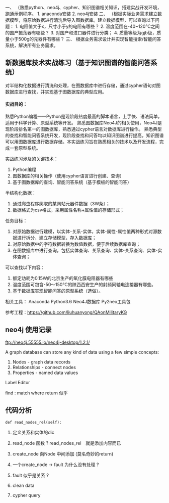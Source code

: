 一、 （熟悉python、neo4j、cypher、知识图谱相关知识，搭建实战开发环境，跑通示例程序。
	1. anaconda安装
	2. neo4j安装
二、 （根据实际业务需求建立数据模型，将原始数据进行清洗后导入图数据库。建立数据模型，可以查询以下问题：
	1. 电阻值大于x，尺寸小于y的电阻有哪些？
	2. 温度范围在-40~120℃之间的国产振荡器有哪些？
	3. 对国产和进口器件进行分类；
	4. 质量等级为gjb级，质量小于500g的元器件有哪些？
三、 根据业务需求设计并实现智能搜索/智能问答系统，解决所有业务需求。

## 新数据库技术实战练习（基于知识图谱的智能问答系统） 

对半结构化数据进行清洗和处理，在图数据库中进行存储，通过cypher语句对图数据库进行查找，并实现基于图数据库的典型应用。 

#### 实战目的： 
熟悉Python编程——Python是现阶段热度最高的脚本语言，上手快、语法简单，适用于科学计算、原型系统等开发。 
熟悉图数据库Neo4J的相关使用，Neo4J是现阶段排名第一的图数据库，熟悉通过cypher语言对数据库进行操作。 
熟悉典型的查找和智能问答系统开发，现阶段查找和问答均以知识图谱进行提高，知识图谱可以用图数据库进行数据存储。本实战练习旨在熟悉相关的技术以及开发流程，完成一套原型系统。 

实战练习涉及的关键技术： 
1. Python编程 
2. 图数据库的相关操作（使用cypher语言进行创建、查询） 
3. 基于图数据库的查询、智能问答系统（基于模板的智能问答） 

半结构化数据： 
1. 通过爬虫程序爬取的某网站元器件数据（3W条）； 
2. 数据格式为csv格式，采用属性名称+属性值的存储形式； 

任务目标： 

1. 对原始数据进行建模，以实体-关系-实体，实体-属性-属性值两种形式对源数据进行拆分，建立存储模型，存入数据库； 
2. 对原始数据中的字符数据转换为数值数据，便于后续数据库查询； 
3. 在图数据库中进行查询，包括实体查询、关系查询、实体-关系查询、实体-实体查询； 

可以查找以下内容： 

1. 额定功耗为0.15W的北京生产的氧化膜电阻器有哪些 
2. 温度范围可包含-50～150℃的陕西西安生产的射频同轴电连接器有哪些。 
3. 基于数据库实现智能问答的原型系统（选做）。 

相关工具： 
Anaconda 
Python3.6 
Neo4J数据库 
Py2neo工具包 

参考工程：https://github.com/liuhuanyong/QAonMilitaryKG 


## neo4j 使用记录
ftp://neo4j.55555.io/neo4j-desktop/1.2.1/

A graph database can store any kind of data using a few simple concepts:
1. Nodes - graph data records
1. Relationships - connect nodes
1. Properties - named data values

Label 
Editor

find : match where return 似乎

## 代码分析
    def read_nodes_rel(self):

1. 定义关系和实体的dic
2. read_node 函数 ? read_nodes_rel　就是添加内容而已
3. create_node 向Node 中间添加 (莫名奇妙的return) 
4. 一个create_node -> fault 为什么没有处理 ?
5. fault 似乎是关系 ? 


1. clean data
2. cypher query

